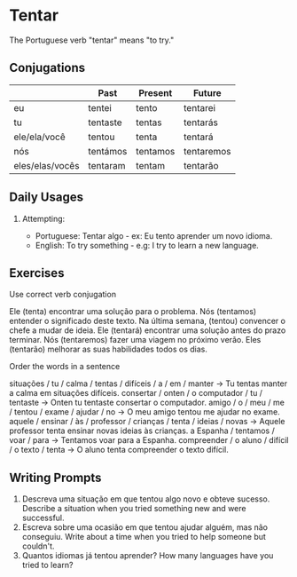 # Tentar

The Portuguese verb "tentar" means "to try."

## Conjugations

|                 | Past     | Present  | Future     |
| --------------- | -------- | -------- | ---------- |
| eu              | tentei   | tento    | tentarei   |
| tu              | tentaste | tentas   | tentarás   |
| ele/ela/você    | tentou   | tenta    | tentará    |
| nós             | tentámos | tentamos | tentaremos |
| eles/elas/vocês | tentaram | tentam   | tentarão   |

## Daily Usages

1. Attempting:

   - Portuguese: Tentar algo - ex: Eu tento aprender um novo idioma.
   - English: To try something - e.g: I try to learn a new language.

## Exercises

Use correct verb conjugation

Ele (tenta) encontrar uma solução para o problema.
Nós (tentamos) entender o significado deste texto.
Na última semana, (tentou) convencer o chefe a mudar de ideia.
Ele (tentará) encontrar uma solução antes do prazo terminar.
Nós (tentaremos) fazer uma viagem no próximo verão.
Eles (tentarão) melhorar as suas habilidades todos os dias.

Order the words in a sentence

situações / tu / calma / tentas / difíceis / a / em / manter -> Tu tentas manter a calma em situações difíceis.
consertar / onten / o computador / tu / tentaste -> Onten tu tentaste consertar o computador.
amigo / o / meu / me / tentou / exame / ajudar / no -> O meu amigo tentou me ajudar no exame.
aquele / ensinar / às / professor / crianças / tenta / ideias / novas -> Aquele professor tenta ensinar novas ideias às crianças.
a Espanha / tentamos / voar / para -> Tentamos voar para a Espanha.
compreender / o aluno / difícil / o texto / tenta -> O aluno tenta compreender o texto difícil.

## Writing Prompts

1. Descreva uma situação em que tentou algo novo e obteve sucesso. Describe a situation when you tried something new and were successful.
2. Escreva sobre uma ocasião em que tentou ajudar alguém, mas não conseguiu. Write about a time when you tried to help someone but couldn't.
3. Quantos idiomas já tentou aprender? How many languages have you tried to learn?
